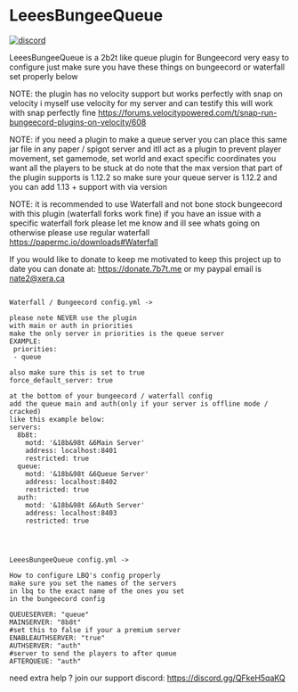 # LeeesBungeeQueue
[![discord](https://discord.com/api/guilds/683053832694923319/embed.png)](https://discord.gg/WWm35Tc)

LeeesBungeeQueue is a 2b2t like queue plugin for Bungeecord
very easy to configure just make sure you have these things on bungeecord
or waterfall set properly below 

NOTE: the plugin has no velocity support but works perfectly with snap on velocity i myself use velocity for my server and can testify this will work with snap perfectly fine
https://forums.velocitypowered.com/t/snap-run-bungeecord-plugins-on-velocity/608

NOTE: if you need a plugin to make a queue server you can place this same jar file in any paper / spigot server and itll act as a plugin to prevent player movement, set gamemode, set world and exact specific coordinates you want all the players to be stuck at do note that the max version that part of the plugin supports is 1.12.2 so make sure your queue server is 1.12.2 and you can add 1.13 + support with via version

NOTE: it is recommended to use Waterfall and not bone stock bungeecord with this plugin (waterfall forks work fine) if you have an issue with a specific waterfall fork please let me know and ill see whats going on otherwise please use regular waterfall https://papermc.io/downloads#Waterfall

If you would like to donate to keep me motivated to keep this project up to date you can donate at: https://donate.7b7t.me or my paypal email is nate2@xera.ca

```

Waterfall / Bungeecord config.yml ->

please note NEVER use the plugin
with main or auth in priorities
make the only server in priorities is the queue server
EXAMPLE:
 priorities:
 - queue

also make sure this is set to true
force_default_server: true

at the bottom of your bungeecord / waterfall config
add the queue main and auth(only if your server is offline mode / cracked)
like this example below:
servers:
  8b8t:
    motd: '&18b&98t &6Main Server'
    address: localhost:8401
    restricted: true
  queue:
    motd: '&18b&98t &6Queue Server'
    address: localhost:8402
    restricted: true
  auth:
    motd: '&18b&98t &6Auth Server'
    address: localhost:8403
    restricted: true




LeeesBungeeQueue config.yml ->

How to configure LBQ's config properly
make sure you set the names of the servers
in lbq to the exact name of the ones you set
in the bungeecord config

QUEUESERVER: "queue"
MAINSERVER: "8b8t"
#set this to false if your a premium server
ENABLEAUTHSERVER: "true"
AUTHSERVER: "auth"
#server to send the players to after queue
AFTERQUEUE: "auth"

```
need extra help ? join our support discord: https://discord.gg/QFkeH5qaKQ
